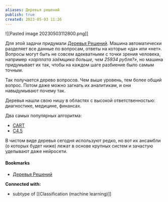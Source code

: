 ```yaml
---
aliases: Деревья решений
publish: true
created: 2023-05-03 11:26
---
```


![[Pasted image 20230503112800.png]]

Для этой задачи придумали [Деревья Решений](https://www.youtube.com/watch?v=eKD5gxPPeY0). Машина автоматически разделяет все данные по вопросам, ответы на которые «да» или «нет». Вопросы могут быть не совсем адекватными с точки зрения человека, например _«зарплата заёмщика больше, чем 25934 рубля?»_, но машина придумывает их так, чтобы на каждом шаге разбиение было самым точным.

Так получается дерево вопросов. Чем выше уровень, тем более общий вопрос. Потом даже можно загнать их аналитикам, и они навыдумывают почему так.

Деревья нашли свою нишу в областях с высокой ответственностью: диагностике, медицине, финансах.

Два самых популярных алгоритма:
- [CART](https://en.wikipedia.org/wiki/Predictive_analytics#Classification_and_regression_trees_.28CART.29) 
- [C4.5](https://en.wikipedia.org/wiki/C4.5_algorithm)

В чистом виде деревья сегодня используют редко, но вот их ансамбли (о которых будет ниже) лежат в основе крупных систем и зачастую уделывают даже нейросети.

#### Bookmarks
-  [Деревья Решений](https://logic.pdmi.ras.ru/~sergey/teaching/mlcsclub/02-dectrees.pdf)


**Connected with:**
- subtype of [[Classification (machine learning)]]
